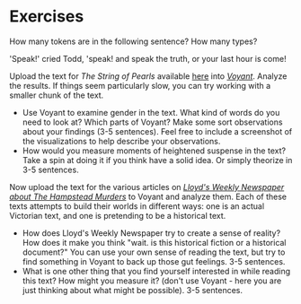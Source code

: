 # Exercises

How many tokens are in the following sentence? How many types?

'Speak!' cried Todd, 'speak! and speak the truth, or your last hour is come!

Upload the text for *The String of Pearls* available [here](https://raw.githubusercontent.com/bmw9t/introduction-to-text-analysis/master/assets/the_string_of_pearls_full.txt) into *[Voyant](voyant-tools.org)*. Analyze the results. If things seem particularly slow, you can try working with a smaller chunk of the text.

* Use Voyant to examine gender in the text. What kind of words do you need to look at? Which parts of Voyant? Make some sort observations about your findings (3-5 sentences). Feel free to include a screenshot of the visualizations to help describe your observations.
* How would you measure moments of heightened suspense in the text? Take a spin at doing it if you think have a solid idea. Or simply theorize in 3-5 sentences.

Now upload the text for the various articles on *[Lloyd's Weekly Newspaper about The Hampstead Murders](http://vrchristensen.com/http:/vrchristensen.com/category/newspaper-articles/lloyds-weekly-newspaper/)* to Voyant and analyze them. Each of these texts attempts to build their worlds in different ways: one is an actual Victorian text, and one is pretending to be a historical text. 
* How does Lloyd's Weekly Newspaper try to create a sense of reality? How does it make you think "wait. is this historical fiction or a historical document?" You can use your own sense of reading the text, but try to find something in Voyant to back up those gut feelings. 3-5 sentences.
* What is one other thing that you find yourself interested in while reading this text? How might you measure it? (don't use Voyant - here you are just thinking about what might be possible). 3-5 sentences.